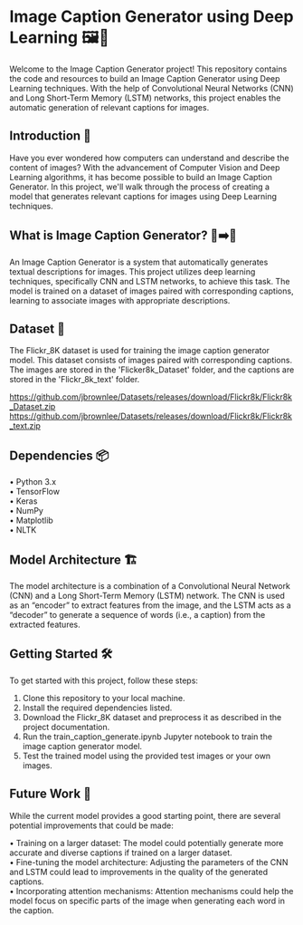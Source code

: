 # Image Caption Generator using Deep Learning 🖼️📝
Welcome to the Image Caption Generator project! This repository contains the code and resources to build an Image Caption Generator using Deep Learning techniques. With the help of Convolutional Neural Networks
(CNN) and Long Short-Term Memory (LSTM) networks, this project enables the automatic generation of relevant captions for images.
## Introduction 🚀
Have you ever wondered how computers can understand and describe the content of images? With the advancement of Computer Vision and Deep Learning algorithms, it has become possible to build an Image Caption Generator. In this project, we'll walk through the process of creating a model that generates relevant captions for images using Deep Learning techniques.
## What is Image Caption Generator? 📸➡️📝
An Image Caption Generator is a system that automatically generates textual descriptions for images. This project utilizes deep learning techniques, specifically CNN and LSTM networks, to achieve this task. The model is trained on a dataset of images paired with corresponding captions, learning to associate images with appropriate descriptions.
## Dataset 📂
The Flickr_8K dataset is used for training the image caption generator model. This dataset consists of images paired with corresponding captions. The images are stored in the 'Flicker8k_Dataset' folder, and the captions are stored in the 'Flickr_8k_text' folder.

https://github.com/jbrownlee/Datasets/releases/download/Flickr8k/Flickr8k_Dataset.zip  
https://github.com/jbrownlee/Datasets/releases/download/Flickr8k/Flickr8k_text.zip

## Dependencies 📦
  • Python 3.x  
  • TensorFlow  
  • Keras  
  • NumPy  
  • Matplotlib  
  • NLTK  
## Model Architecture 🏗️
The model architecture is a combination of a Convolutional Neural Network (CNN) and a Long Short-Term Memory (LSTM) network. The CNN is used as an “encoder” to extract features from the image, and the LSTM acts as a “decoder” to generate a sequence of words (i.e., a caption) from the extracted features.  
  
## Getting Started 🛠️
To get started with this project, follow these steps:

1. Clone this repository to your local machine.
2. Install the required dependencies listed.
3. Download the Flickr_8K dataset and preprocess it as described in the project documentation.
4. Run the train_caption_generate.ipynb Jupyter notebook to train the image caption generator model.
5. Test the trained model using the provided test images or your own images.

## Future Work 🚀
While the current model provides a good starting point, there are several potential improvements that could be made:

• Training on a larger dataset: The model could potentially generate more accurate and diverse captions if trained on a larger dataset.  
• Fine-tuning the model architecture: Adjusting the parameters of the CNN and LSTM could lead to improvements in the quality of the generated captions.  
• Incorporating attention mechanisms: Attention mechanisms could help the model focus on specific parts of the image when generating each word in the caption.  
